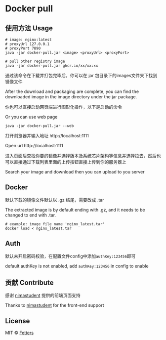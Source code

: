# Docker pull

## 使用方法 Usage

```shell
# image: nginx:latest
# proxyUrl 127.0.0.1
# proxyPort 7890
java -jar docker-pull.jar <image> <proxyUrl> <proxyPort>

# pull other registry image
java -jar docker-pull.jar ghcr.io/xx/xx:xx
```

通过该命令在下载并打包完毕后，你可以在 jar 包目录下的images文件夹下找到镜像文件

After the download and packaging are complete, you can find the downloaded image in the image directory under the jar package.

你也可以直接启动网页端进行图形化操作，以下是启动的命令

Or you can use web page

```shell
java -jar docker-pull.jar --web
```

打开浏览器并输入地址 http://localhost:1111

Open url http://localhost:1111

进入页面后查找你要的镜像并选择版本及系统芯片架构等信息并选择拉去，然后也可以直接通过下载列表里面的上传按钮直接上传到你的服务器上

Search your image and download then you can upload to you server
## Docker

默认下载的镜像文件默认以 .gz 结尾，需要改成 .tar

The extracted image is by default ending with .gz, and it needs to be changed to end with .tar.

```shell
# example: image file name 'nginx_latest.tar'
docker load < nginx_latest.tar
```

## Auth
默认未开启密码校验，在配置文件config中添加`authKey:123456`即可

default authKey is not enabled, add `authKey:123456` in config to enable

## 贡献 Contribute

感谢 [nimastudent](https://github.com/nimastudent) 提供的前端页面支持

Thanks to [nimastudent](https://github.com/nimastudent) for the front-end support

## License

MIT © [Fetters](LICENSE)

